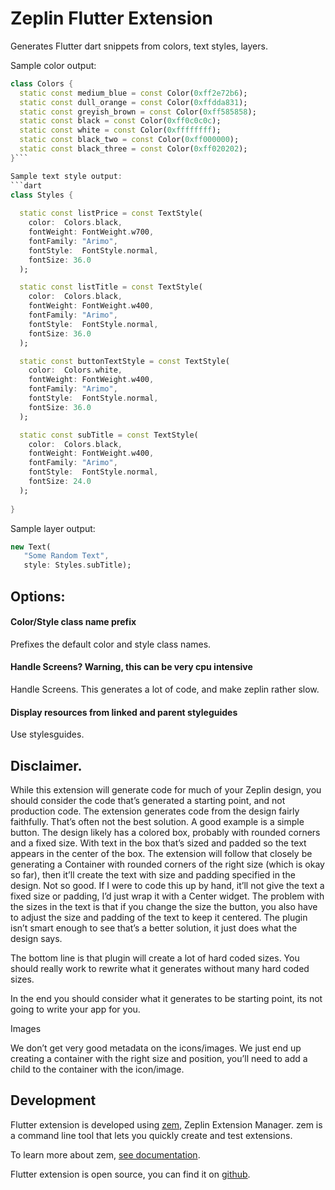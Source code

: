 # Zeplin Flutter Extension

Generates Flutter dart snippets from colors, text styles, layers.

Sample color output:
```dart
class Colors {
  static const medium_blue = const Color(0xff2e72b6);
  static const dull_orange = const Color(0xffdda831);
  static const greyish_brown = const Color(0xff585858);
  static const black = const Color(0xff0c0c0c);
  static const white = const Color(0xffffffff);
  static const black_two = const Color(0xff000000);
  static const black_three = const Color(0xff020202);
}```

Sample text style output:
```dart
class Styles {
        
  static const listPrice = const TextStyle(
    color:  Colors.black,
    fontWeight: FontWeight.w700,
    fontFamily: "Arimo",
    fontStyle:  FontStyle.normal,
    fontSize: 36.0
  );

  static const listTitle = const TextStyle(
    color:  Colors.black,
    fontWeight: FontWeight.w400,
    fontFamily: "Arimo",
    fontStyle:  FontStyle.normal,
    fontSize: 36.0
  );

  static const buttonTextStyle = const TextStyle(
    color:  Colors.white,
    fontWeight: FontWeight.w400,
    fontFamily: "Arimo",
    fontStyle:  FontStyle.normal,
    fontSize: 36.0
  );

  static const subTitle = const TextStyle(
    color:  Colors.black,
    fontWeight: FontWeight.w400,
    fontFamily: "Arimo",
    fontStyle:  FontStyle.normal,
    fontSize: 24.0
  );
    
}
```

Sample layer output:
```dart
new Text(
   "Some Random Text",
   style: Styles.subTitle);
```

## Options:

#### Color/Style class name prefix

Prefixes the default color and style class names.

#### Handle Screens?  Warning, this can be very cpu intensive

Handle Screens.  This generates a lot of code, and make zeplin rather slow.

#### Display resources from linked and parent styleguides

Use stylesguides.

## Disclaimer.

While this extension will generate code for much of your Zeplin design, you should consider the code that’s generated a starting point, and not production code.  The extension generates code from the design fairly faithfully.  That’s often not the best solution.  A good example is a simple button.  The design likely has a colored box, probably with rounded corners and a fixed size.  With text in the box that’s sized and padded so the text appears in the center of the box.  The extension will follow that closely be generating a Container with rounded corners of the right size (which is okay so far), then it’ll create the text with size and padding specified in the design.  Not so good.  If I were to code this up by hand, it’ll not give the text a fixed size or padding, I’d just wrap it with a Center widget.  The problem with the sizes in the text is that if you change the size the button, you also have to adjust the size and padding of the text to keep it centered. The plugin isn’t smart enough to see that’s a better solution, it just does what the design says.

The bottom line is that plugin will create a lot of hard coded sizes.  You should really work to rewrite what it generates without many hard coded sizes.

In the end you should consider what it generates to be starting point, its not going to write your app for you.

Images

We don’t get very good metadata on the icons/images.  We just end up creating a container with the right size and position, you’ll need to add a child to the container with the icon/image.



## Development

Flutter extension is developed using [zem](https://github.com/zeplin/zem), Zeplin Extension Manager. zem is a command line tool that lets you quickly create and test extensions.

To learn more about zem, [see documentation](https://github.com/zeplin/zem).

Flutter extension is open source, you can find it on [github](https://github.com/johngray1965/FlutterZeplinExtension).

